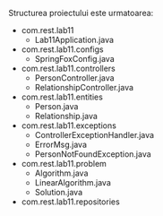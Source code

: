 <p>Structurea proiectului este urmatoarea:</p>

<ul>
  <li>com.rest.lab11
    <ul>
      <li>Lab11Application.java</li>
    </ul>
  </li>
  <li>com.rest.lab11.configs
    <ul>
      <li>SpringFoxConfig.java</li>
    </ul>
  </li>
  <li>com.rest.lab11.controllers
    <ul>
      <li>PersonController.java</li>
      <li>RelationshipController.java</li>
    </ul>
  </li>
  <li>com.rest.lab11.entities
     <ul>
      <li>Person.java</li>
      <li>Relationship.java</li>
    </ul>
  </li>
  <li>com.rest.lab11.exceptions
     <ul>
      <li>ControllerExceptionHandler.java</li>
      <li>ErrorMsg.java</li>
      <li>PersonNotFoundException.java</li>
    </ul>
  </li>
  <li>com.rest.lab11.problem
    <ul>
      <li>Algorithm.java</li>
      <li>LinearAlgorithm.java</li>
      <li>Solution.java</li>
    </ul>
  </li>
  <li>com.rest.lab11.repositories</li>
</ul>
